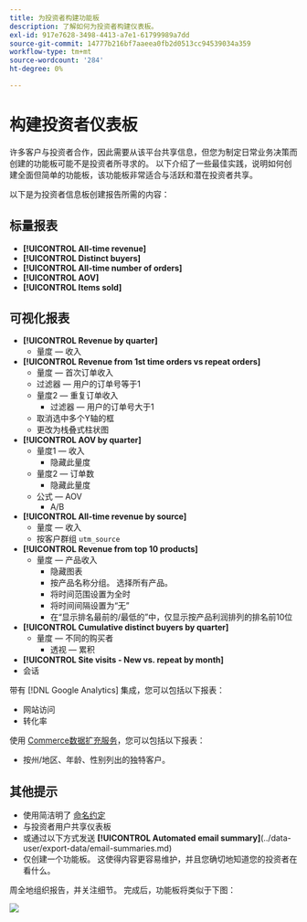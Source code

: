 ```yaml
---
title: 为投资者构建功能板
description: 了解如何为投资者构建仪表板。
exl-id: 917e7628-3498-4413-a7e1-61799989a7dd
source-git-commit: 14777b216bf7aaeea0fb2d0513cc94539034a359
workflow-type: tm+mt
source-wordcount: '284'
ht-degree: 0%

---
```


# 构建投资者仪表板

许多客户与投资者合作，因此需要从该平台共享信息，但您为制定日常业务决策而创建的功能板可能不是投资者所寻求的。 以下介绍了一些最佳实践，说明如何创建全面但简单的功能板，该功能板非常适合与活跃和潜在投资者共享。

以下是为投资者信息板创建报告所需的内容：

## 标量报表

* **[!UICONTROL All-time revenue]**
* **[!UICONTROL Distinct buyers]**
* **[!UICONTROL All-time number of orders]**
* **[!UICONTROL AOV]**
* **[!UICONTROL Items sold]**

## 可视化报表

* **[!UICONTROL Revenue by quarter]**
   * 量度 — 收入
* **[!UICONTROL Revenue from 1st time orders vs repeat orders]**
   * 量度 — 首次订单收入
   * 过滤器 — 用户的订单号等于1
   * 量度2 — 重复订单收入
      * 过滤器 — 用户的订单号大于1
   * 取消选中多个Y轴的框
   * 更改为栈叠式柱状图
* **[!UICONTROL AOV by quarter]**
   * 量度1 — 收入
      * 隐藏此量度
   * 量度2 — 订单数
      * 隐藏此量度
   * 公式 — AOV
      * A/B
* **[!UICONTROL All-time revenue by source]**
   * 量度 — 收入
   * 按客户群组 `utm_source`
* **[!UICONTROL Revenue from top 10 products]**
   * 量度 — 产品收入
      * 隐藏图表
      * 按产品名称分组。 选择所有产品。
      * 将时间范围设置为全时
      * 将时间间隔设置为“无”
      * 在“显示排名最前的/最低的”中，仅显示按产品利润排列的排名前10位
* **[!UICONTROL Cumulative distinct buyers by quarter]**
   * 量度 — 不同的购买者
      * 透视 — 累积
* **[!UICONTROL Site visits - New vs. repeat by month]**
* 会话

带有 [!DNL Google Analytics] 集成，您可以包括以下报表：

* 网站访问
* 转化率

使用 [Commerce数据扩充服务](https://business.adobe.com/products/magento/magento-commerce.html)，您可以包括以下报表：

* 按州/地区、年龄、性别列出的独特客户。

## 其他提示

* 使用简洁明了 [命名约定](../best-practices/naming-elements.md)
* 与投资者用户共享仪表板
* 或通过以下方式发送 **[!UICONTROL Automated email summary]**(../data-user/export-data/email-summaries.md)
* 仅创建一个功能板。 这使得内容更容易维护，并且您确切地知道您的投资者在看什么。

周全地组织报告，并关注细节。 完成后，功能板将类似于下图：

![](../../mbi/assets/investor-dboard-example.png)
